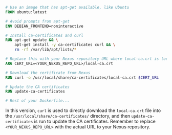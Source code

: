 ```Dockerfile
# Use an image that has apt-get available, like Ubuntu
FROM ubuntu:latest

# Avoid prompts from apt-get
ENV DEBIAN_FRONTEND=noninteractive

# Install ca-certificates and curl
RUN apt-get update && \
    apt-get install -y ca-certificates curl && \
    rm -rf /var/lib/apt/lists/*

# Replace this with your Nexus repository URL where local-ca.crt is located
ARG CERT_URL=<YOUR_NEXUS_REPO_URL>/local-ca.crt

# Download the certificate from Nexus
RUN curl -o /usr/local/share/ca-certificates/local-ca.crt $CERT_URL

# Update the CA certificates
RUN update-ca-certificates

# Rest of your Dockerfile...
```

In this version, `curl` is used to directly download the `local-ca.crt` file into the `/usr/local/share/ca-certificates/` directory, and then `update-ca-certificates` is run to update the CA certificates. Remember to replace `<YOUR_NEXUS_REPO_URL>` with the actual URL to your Nexus repository.
